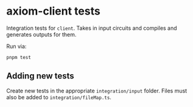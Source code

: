 # axiom-client tests

Integration tests for `client`. Takes in input circuits and compiles and generates outputs for them. 

Run via:

```
pnpm test
```

## Adding new tests

Create new tests in the appropriate `integration/input` folder. Files must also be added to `integration/fileMap.ts`.